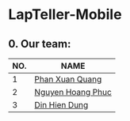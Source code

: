 # LapTeller-Mobile

## 0. Our team:
| NO. | NAME | 
| --- | --- | 
| 1 | [Phan Xuan Quang](https://github.com/phanxuanquang "Phan Xuân Quang") 
| 2 | [Nguyen Hoang Phuc](https://github.com/phucnh20521768 "Nguyễn Hoàng Phúc") 
| 3 | [Din Hien Dung](https://github.com/dung-ovl "Dín Hiền Dũng")
